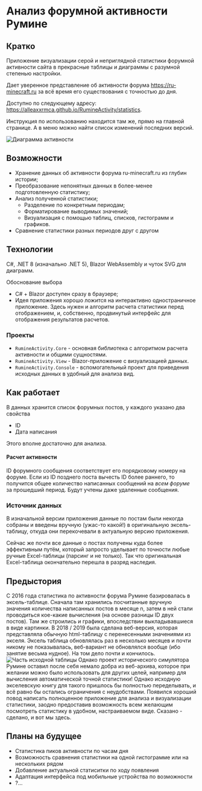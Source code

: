 ﻿# Анализ форумной активности Румине
## Кратко
Приложение визуализации серой и неприглядной статистики форумной активности сайта в прекрасные таблицы и диаграммы с разумной степенью настройки.

Дает уверенное представление об активности форума https://ru-minecraft.ru за всё время его существования с точностью до дня.

Доступно по следующему адресу: <https://alleaxxrmca.github.io/RumineActivity/statistics>.

Инструкция по использованию находится там же, прямо на главной странице. А в меню можно найти список изменений последних версий.

![Диаграмма активности](https://i.ibb.co/0DgbB44/Activity2.gif)

## Возможности
- Хранение данных об активности форума ru-minecraft.ru из глубин истории;
- Преобразование непонятных данных в более-менее подготовленную статистику;
- Анализ полученной статистики;
    - Разделение по конкретным периодам;
    - Форматирование выводимых значений;
    - Визуализация с помощью таблиц, списков, гистограмм и графиков.
- Сравнение статистики разных периодов друг с другом

## Технологии
C#, .NET 8 (изначально .NET 5), Blazor WebAssembly и чуток SVG для диаграмм.

Обоснование выбора
- C# + Blazor доступен сразу в браузере;
- Идея приложения хорошо ложится на интерактивно одностраничное приложение. Здесь нужен и алгоритм расчета статистики перед отображением, и, собственно, продвинутый интерфейс для отображения результатов расчетов.

### Проекты
- ```RumineActivity.Core``` - основная библиотека с алгоритмом расчета активности и общими сущностями.
- ```RumineActivity.View``` - Blazor-приложение с визуализацией данных.
- ```RumineActivity.Console``` - вспомогательный проект для приведения исходных данных в удобный для анализа вид.

## Как работает
В данных хранится список форумных постов, у каждого указано два свойства
- ID
- Дата написания

Этого вполне достаточно для анализа.

#### Расчет активности
ID форумного сообщения соответствует его порядковому номеру на форуме. Если из ID позднего поста вычесть ID более раннего, то получится общее количество написанных сообщений на *всем форуме* за прошедший период. Будут учтены даже удаленные сообщения.
### Источник данных
В изначальной версии приложения данные по постам были некогда собраны и введены вручную (ужас-то какой!) в оригинальную эксель-таблицу, откуда они перекочевали в актуальную версию приложения.

Сейчас же почти все данные о постах получены куда более эффективным путём, который запросто уделывает по точности любые ручные Excel-таблицы (парсинг и не только). Так что оригинальная Excel-таблица окончательно перешла в разряд наследия.

## Предыстория
С 2016 года статистика по активности форума Румине базировалась в эксель-таблице. Сначала там хранились посчитанные вручную значения количества написанных постов в месяце n, затем в ней стали проводиться кое-какие вычисления (на основе разницы ID двух постов). Там же строились и графики, впоследствии выкладывавшиеся в виде картинки. В 2018 / 2019 была сделана веб-версия, которая представляла обычную html-таблицу с перенесенными значениями из экселя. Эксель таблица обновлялась раз в несколько месяцев и почти никому не показывалась, веб-вариант не обновлялся вообще (ибо занятие весьма нудное). На том дело почти и кончилось.
![Часть исходной таблицы](https://i.ibb.co/NjD36kB/image.png)
Однако проект исторического симулятора Румине оставил после себя немало добра из веб-архива, которое при желании можно было использовать для других целей, например для вычисления автоматической точной статистики! Однако исходную экселевскую книгу для такого пришлось бы полностью переделывать, и всё равно бы остались ограничения с неудобствами. Появился хороший повод написать полноценное приложение для анализа и визуализации статистики, заодно предоставив возможность всем желающим посмотреть статистику в удобном, настраиваемом виде. Сказано - сделано, и вот мы здесь.

## Планы на будущее
- Статистика пиков активности по часам дня
- Возможность сравнения статистики на одной гистограмме или на нескольких рядом
- Добавление актуальной статиситки по ходу появления
- Адаптация интерфейса под мобильные устройства по возможности
- ?...